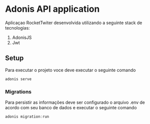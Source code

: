 # Adonis API application

Aplicaçao RocketTwiter desenvolvida utilizando a seguinte stack de tecnologias:

1. AdonisJS
2. Jwt

## Setup

Para executar o projeto voce deve executar o seguinte comando

```bash
adonis serve
```

### Migrations

Para persistir as informações deve ser configurado o arquivo .env de acordo com seu banco de dados e 
executar o seguinte comando

```js
adonis migration:run
```
